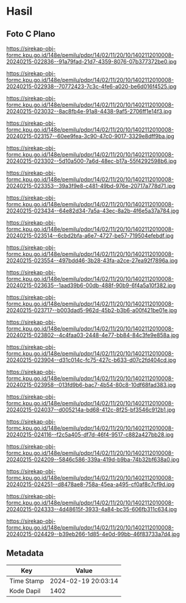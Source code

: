 # Hasil

## Foto C Plano

https://sirekap-obj-formc.kpu.go.id/148e/pemilu/pdpr/14/02/11/20/10/1402112010008-20240215-022836--91a79fad-21d7-4359-8076-07b377372be0.jpg

https://sirekap-obj-formc.kpu.go.id/148e/pemilu/pdpr/14/02/11/20/10/1402112010008-20240215-022938--70772423-7c3c-4fe6-a020-be6d016f4525.jpg

https://sirekap-obj-formc.kpu.go.id/148e/pemilu/pdpr/14/02/11/20/10/1402112010008-20240215-023032--8ac8fb4e-91a8-4438-9af5-2706ff1e14f3.jpg

https://sirekap-obj-formc.kpu.go.id/148e/pemilu/pdpr/14/02/11/20/10/1402112010008-20240215-023157--60ee9fea-3c90-47c0-9017-3329e8dff9ba.jpg

https://sirekap-obj-formc.kpu.go.id/148e/pemilu/pdpr/14/02/11/20/10/1402112010008-20240215-023302--5d10a500-7a6d-48ec-b17a-55f4292598b6.jpg

https://sirekap-obj-formc.kpu.go.id/148e/pemilu/pdpr/14/02/11/20/10/1402112010008-20240215-023353--39a3f9e8-c481-49bd-976e-20717a778d71.jpg

https://sirekap-obj-formc.kpu.go.id/148e/pemilu/pdpr/14/02/11/20/10/1402112010008-20240215-023434--64e82d34-7a5a-43ec-8a2b-4f6e5a37a784.jpg

https://sirekap-obj-formc.kpu.go.id/148e/pemilu/pdpr/14/02/11/20/10/1402112010008-20240215-023514--6cbd2bfa-a6e7-4727-be57-719504efebdf.jpg

https://sirekap-obj-formc.kpu.go.id/148e/pemilu/pdpr/14/02/11/20/10/1402112010008-20240215-023554--497bdd46-3b28-43fa-a2ce-27ea92f7896a.jpg

https://sirekap-obj-formc.kpu.go.id/148e/pemilu/pdpr/14/02/11/20/10/1402112010008-20240215-023635--1aad39b6-00db-488f-90b9-6f4a5a10f382.jpg

https://sirekap-obj-formc.kpu.go.id/148e/pemilu/pdpr/14/02/11/20/10/1402112010008-20240215-023717--b003dad5-962d-45b2-b3b6-a00f421be01e.jpg

https://sirekap-obj-formc.kpu.go.id/148e/pemilu/pdpr/14/02/11/20/10/1402112010008-20240215-023802--4c4faa03-2448-4e77-bb84-84c3fe9e858a.jpg

https://sirekap-obj-formc.kpu.go.id/148e/pemilu/pdpr/14/02/11/20/10/1402112010008-20240215-023904--d31c014c-fc75-427c-b633-d07c2fd404cd.jpg

https://sirekap-obj-formc.kpu.go.id/148e/pemilu/pdpr/14/02/11/20/10/1402112010008-20240215-023958--013fd9b6-bac7-4b54-80c8-10df68fad383.jpg

https://sirekap-obj-formc.kpu.go.id/148e/pemilu/pdpr/14/02/11/20/10/1402112010008-20240215-024037--d005214a-bd68-412c-8f25-bf3546c912b1.jpg

https://sirekap-obj-formc.kpu.go.id/148e/pemilu/pdpr/14/02/11/20/10/1402112010008-20240215-024116--f2c5a405-df7d-46f4-9517-c882a427bb28.jpg

https://sirekap-obj-formc.kpu.go.id/148e/pemilu/pdpr/14/02/11/20/10/1402112010008-20240215-024209--5846c586-339a-419d-b9ba-74b32bf638a0.jpg

https://sirekap-obj-formc.kpu.go.id/148e/pemilu/pdpr/14/02/11/20/10/1402112010008-20240215-024251--d8478ae8-758a-45ea-a495-cf0af8c7cf9d.jpg

https://sirekap-obj-formc.kpu.go.id/148e/pemilu/pdpr/14/02/11/20/10/1402112010008-20240215-024333--4d48615f-3933-4a84-bc35-606fb311c634.jpg

https://sirekap-obj-formc.kpu.go.id/148e/pemilu/pdpr/14/02/11/20/10/1402112010008-20240215-024429--b39eb266-1d85-4e0d-99bb-46f83733a7d4.jpg


## Metadata

| Key        | Value               |
| ---------- | ------------------- |
| Time Stamp | 2024-02-19 20:03:14 |
| Kode Dapil | 1402                |



